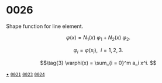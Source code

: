 # 0026
Shape function for line element.

$$\tag{1}
\varphi(x) = N_1(x) \ \varphi_1 + N_2(x) \ \varphi_2.
$$

$$\tag{2}
\varphi_i = \varphi(x_i), \ \ i = 1, 2, 3.
$$

$$\tag{3}
\varphi(x) = \sum_{i = 0}^m a_i x^i.
$$


[&bull;](README.md)
[`0021`](../00/21.md)
[`0023`](../00/23.md)
[`0024`](../00/24.md)
